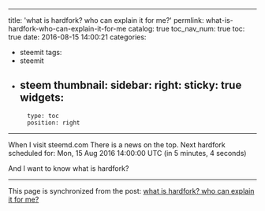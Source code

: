 
---
title: 'what is hardfork? who can explain it for me?'
permlink: what-is-hardfork-who-can-explain-it-for-me
catalog: true
toc_nav_num: true
toc: true
date: 2016-08-15 14:00:21
categories:
- steemit
tags:
- steemit
- steem
thumbnail: 
sidebar:
    right:
        sticky: true
widgets:
    -
        type: toc
        position: right
---


When I visit steemd.com
There is a news on the top.
Next hardfork scheduled for: Mon, 15 Aug 2016 14:00:00 UTC (in 5 minutes, 4 seconds)

And I want to know what is hardfork?

- - -

This page is synchronized from the post: [what is hardfork? who can explain it for me?](https://steemit.com/@oflyhigh/what-is-hardfork-who-can-explain-it-for-me)
